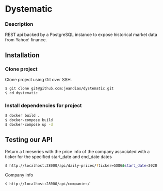 # Dystematic
### Description
REST api backed by a PostgreSQL instance to expose historical market data from Yahoo! finance.
## Installation
### Clone project
Clone project using Git over SSH.
```sh
$ git clone git@github.com:jeandias/dystematic.git
$ cd dystematic
```
### Install dependencies for project
```sh
$ docker build .
$ docker-compose build
$ docker-compose up -d
```
## Testing our API
Return a timeseries with the price info of the company associated with a ticker for the specified start_date and end_date dates
```sh
$ http://localhost:28000/api/daily-prices/?ticker=GOOG&start_date=2020-05-01&end_date=2020-05-23
```
Company info
```sh
$ http://localhost:28000/api/companies/
```

